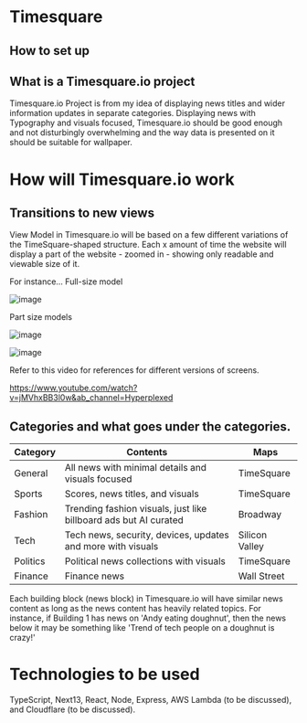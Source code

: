 # Timesquare

## How to set up



## What is a Timesquare.io project

Timesquare.io Project is from my idea of displaying news titles and wider information updates in separate categories.
Displaying news with Typography and visuals focused, Timesquare.io should be good enough and not disturbingly overwhelming and the way data is presented on it should be suitable for wallpaper.

# How will Timesquare.io work

## Transitions to new views
View Model in Timesquare.io will be based on a few different variations of the TimeSquare-shaped structure.
Each x amount of time the website will display a part of the website - zoomed in - showing only readable and viewable size of it.

For instance...
Full-size model

![image](https://drive.google.com/uc?export=view&id=1dvlzKWWV6_421GCLWI5OpXaLjWWNn29J)

Part size models

![image](https://drive.google.com/uc?export=view&id=1wuWumbX7uCpHFseE1FhwGehWbr0P9Uje)

![image](https://drive.google.com/uc?export=view&id=1Q007-2JER0EqjKlfQYxuGc6tVY9_JDsz)

Refer to this video for references for different versions of screens.

https://www.youtube.com/watch?v=jMVhxBB3l0w&ab_channel=Hyperplexed


## Categories and what goes under the categories.

| Category  | Contents | Maps |
| ------------- | ------------- | ------------- |
| General  | All news with minimal details and visuals focused | TimeSquare |
| Sports  | Scores, news titles, and visuals | TimeSquare |
| Fashion | Trending fashion visuals, just like billboard ads but AI curated | Broadway |
| Tech | Tech news, security, devices, updates and more with visuals | Silicon Valley |
| Politics | Political news collections with visuals | TimeSquare |
| Finance | Finance news | Wall Street |


Each building block (news block) in Timesquare.io will have similar news content as long as the news content has heavily related topics.
For instance, if Building 1 has news on 'Andy eating doughnut', then the news below it may be something like 'Trend of tech people on a doughnut is crazy!'

# Technologies to be used

TypeScript, Next13, React, Node, Express, AWS Lambda (to be discussed), and Cloudflare (to be discussed).


